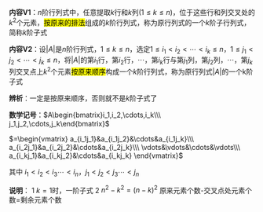**内容V1**：$n$阶行列式中，任意提取$k$行和$k$列($1\leq k\le n$)，位于这些行和列交叉处的$k^2$个元素，<mark>按原来的排法</mark>组成的$k$阶行列式，称为原行列式的一个$k$阶子行列式，简称$k$阶子式

**内容V2**：设$|A|$是$n$阶行列式，$1\leq k\leq n$，选定$1\leq i_1<i_2<\cdots<i_k\leq n$，$1\leq j_1<j_2<\cdots<j_k\leq n$，将$|A|$的第$i_1$行，第$i_2$行，$\cdots$，第$i_k$行与第$j_1$列，第$j_2$列，$\cdots$，第$j_k$列交叉点上$k^2$个元素<mark>按原来顺序</mark>构成一个$k$阶行列式，称为原行列式$|A|$的一个k阶子式

**辨析**：一定是按原来顺序，否则就不是$k$阶子式了

**数学记号**：$A\begin{bmatrix}i_1,i_2,\cdots,i_k\\\ j_1,j_2,\cdots,j_k\end{bmatrix}$

$=\begin{vmatrix}
a_{i_1j_1}&a_{i_1j_2}&\cdots&a_{i_1j_k}\\\ 
a_{i_2j_1}&a_{i_2j_2}&\cdots&a_{i_2j_k}\\\ 
\vdots&\vdots&\cdots&\vdots\\\ 
a_{i_kj_1}&a_{i_kj_2}&\cdots&a_{i_kj_k}
\end{vmatrix}$

其中 $i_1<i_2<i_3\cdots <i_n$，$j_1<j_2<j_3\cdots <j_n$

**说明**：
1 $k=1$时，一阶子式
2 $n^2-k^2=(n-k)^2$
原来元素个数-交叉点处元素个数=剩余元素个数
